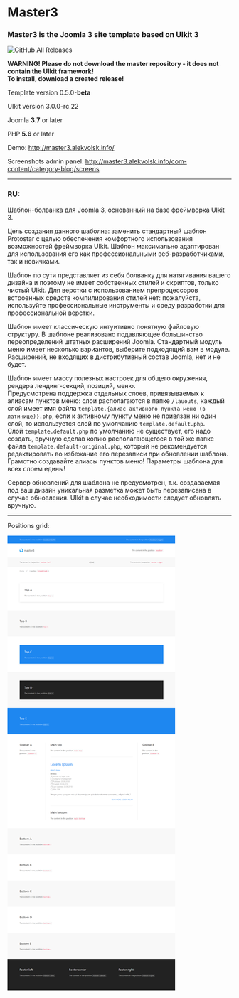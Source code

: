 # Master3

### Master3 is the Joomla 3 site template based on UIkit 3

![GitHub All Releases](https://img.shields.io/github/downloads/AlekVolsk/master3/total.svg?style=flat-square)


**WARNING! Please do not download the master repository - it does not contain the UIkit framework! <br>To install, download a created release!**

Template version 0.5.0-**beta**

UIkit version 3.0.0-rc.22

Joomla **3.7** or later

PHP **5.6** or later

Demo: http://master3.alekvolsk.info/

Screenshots admin panel: http://master3.alekvolsk.info/com-content/category-blog/screens

---

### RU:

Шаблон-болванка для Joomla 3, основанный на базе фреймворка UIkit 3.

Цель создания данного шаболна: заменить стандартный шаблон Protostar с целью обеспечения комфортного использования возможностей фреймворка UIkit. Шаблон максимально адаптирован для использования его как профессиональными веб-разработчиками, так и новичками.

Шаблон по сути представляет из себя болванку для натягивания вашего дизайна и поэтому не имеет собственных стилей и скриптов, только чистый UIkit. Для верстки с использованием препроцессоров встроенных средств компилирования стилей нет: пожалуйста, используйте профессиональные инструменты и среду разработки для профессиональной верстки.

Шаблон имеет классическую интуитивно понятную файловую структуру. В шаблоне реализовано подавляющее большинство переопределений штатных расширений Joomla. Стандартный модуль меню имеет несколько вариантов, выберите подходящий вам в модуле. Расширений, не входящих в дистрибутивный состав Joomla, нет и не будет.

Шаблон имеет массу полезных настроек для общего окружения, рендера лендинг-секций, позиций, меню. <br>
Предусмотрена поддержка отдельных слоев, привязываемых к алиасам пунктов меню: слои располагаются в папке `/lauouts`, каждый слой имеет имя файла `template.{алиас активного пункта меню (в латинице)}.php`, если к активному пункту меню не привязан ни один слой, то используется слой по умолчанию `template.default.php`. <br>
Слой `template.default.php` по умолчанию не существует, его надо создать, вручную сделав копию располагающегося в той же папке файла `template.default-original.php`, который не рекомендуется редактировать во избежание его перезаписи при обновлении шаблона. <br>
Грамотно создавайте алиасы пунктов меню! Параметры шаблона для всех слоем едины!

Сервер обновлений для шаблона не предусмотрен, т.к. создаваемая под ваш дизайн уникальная разметка может быть перезаписана в случае обновления. UIkit в случае необходимости следует обновлять вручную.

---

Positions grid:

![positions](positions.png)
